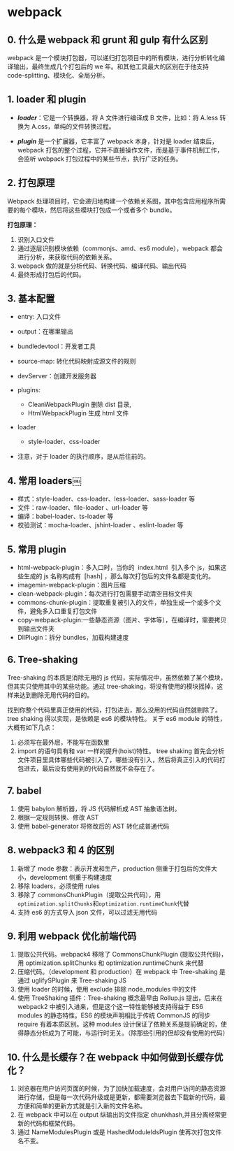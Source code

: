 # webpack

## 0. 什么是 webpack 和 grunt 和 gulp 有什么区别

webpack 是一个模块打包器，可以递归打包项目中的所有模块，进行分析转化编译输出，最终生成几个打包后的 we 年。和其他工具最大的区别在于他支持 code-splitting、模块化、全局分析。

## 1. loader 和 plugin

- **_loader_**：它是一个转换器，将 A 文件进行编译成 B 文件，比如：将 A.less 转换为 A.css，单纯的文件转换过程。

- **_plugin_** 是一个扩展器，它丰富了 webpack 本身，针对是 loader 结束后，webpack 打包的整个过程，它并不直接操作文件，而是基于事件机制工作，会监听 webpack 打包过程中的某些节点，执行广泛的任务。

## 2. 打包原理

Webpack 处理项目时，它会递归地构建一个依赖关系图，其中包含应用程序所需要的每个模块，然后将这些模块打包成一个或者多个 bundle。

**打包原理：**

1. 识别入口文件
2. 通过逐层识别模块依赖（commonjs、amd、es6 module），webpack 都会进行分析，来获取代码的依赖关系。
3. webpack 做的就是分析代码、转换代码、编译代码、输出代码
4. 最终形成打包后的代码。

## 3. 基本配置

- entry: 入口文件
- output：在哪里输出
- bundledevtool：开发者工具
- source-map: 转化代码映射成源文件的规则
- devServer：创建开发服务器
- plugins:

  - CleanWebpackPlugin 删除 dist 目录,
  - HtmlWebpackPlugin 生成 html 文件

- loader

  - style-loader、css-loader

- 注意，对于 loader 的执行顺序，是从后往前的。

## 4. 常用 loaders￼

- 样式：style-loader、css-loader、less-loader、sass-loader 等
- 文件：raw-loader、file-loader 、url-loader 等
- 编译：babel-loader、ts-loader 等
- 校验测试：mocha-loader、jshint-loader 、eslint-loader 等

## 5. 常用 plugin

- html-webpack-plugin：多入口时，当你的  index.html  引入多个 js，如果这些生成的 js 名称构成有  [hash] ，那么每次打包后的文件名都是变化的。
- imagemin-webpack-plugin：图片压缩
- clean-webpack-plugin：每次进行打包需要手动清空目标文件夹
- commons-chunk-plugin：提取重复被引入的文件，单独生成一个或多个文件，避免多入口重复打包文件
- copy-webpack-plugin:一些静态资源（图片、字体等），在编译时，需要拷贝到输出文件夹
- DllPlugin：拆分 bundles，加载构建速度

## 6. Tree-shaking 

Tree-shaking 的本质是消除无用的 js 代码，实际情况中，虽然依赖了某个模块，但其实只使用其中的某些功能。通过 tree-shaking，将没有使用的模块摇掉，这样来达到删除无用代码的目的。

找到你整个代码里真正使用的代码，打包进去，那么没用的代码自然就剔除了。tree shaking 得以实现，是依赖是 es6 的模块特性。
关于 es6 module 的特性，大概有如下几点：

1. 必须写在最外层，不能写在函数里
2. import 的语句具有和 var 一样的提升(hoist)特性。
   tree shaking 首先会分析文件项目里具体哪些代码被引入了，哪些没有引入，然后将真正引入的代码打包进去，最后没有使用到的代码自然就不会存在了。

## 7. babel

1. 使用 babylon 解析器，将 JS 代码解析成 AST 抽象语法树。
2. 根据一定规则转换、修改 AST
3. 使用 babel-generator 将修改后的 AST 转化成普通代码

## 8. webpack3 和 4 的区别

1. 新增了 mode 参数：表示开发和生产，production 侧重于打包后的文件大小，development 侧重于构建速度
2. 移除 loaders，必须使用 rules
3. 移除了 commonsChunkPlugin（提取公共代码），用 `optimization.splitChunks`和`optimization.runtimeChunk`代替
4. 支持 es6 的方式导入 json 文件，可以过滤无用代码

## 9. 利用 webpack 优化前端代码

1. 提取公共代码。webpack4 移除了 CommonsChunkPlugin (提取公共代码)，用 optimization.splitChunks 和 optimization.runtimeChunk 来代替
2. 压缩代码。（development 和 production）在 webpack 中 Tree-shaking 是通过 uglifySPlugin 来 Tree-shaking JS
3. 使用 loader 的时候，使用 exclude 排除 node_modules 中的文件
4. 使用 TreeShaking 插件：Tree-shaking 概念最早由 Rollup.js 提出，后来在 webpack2 中被引入进来，但是这个这一特性能够被支持得益于 ES6 modules 的静态特性。ES6 的模块声明相比于传统 CommonJS 的同步 require 有着本质区别。这种 modules 设计保证了依赖关系是提前确定的，使得静态分析成为了可能，与运行时无关。（除那些引用的但却没有使用的代码）

## 10. 什么是长缓存？在 webpack 中如何做到长缓存优化？

1. 浏览器在用户访问页面的时候，为了加快加载速度，会对用户访问的静态资源进行存储，但是每一次代码升级或是更新，都需要浏览器去下载新的代码，最方便和简单的更新方式就是引入新的文件名称。
2. 在 webpack 中可以在 output 纵输出的文件指定 chunkhash,并且分离经常更新的代码和框架代码。
3. 通过 NameModulesPlugin 或是 HashedModuleIdsPlugin 使再次打包文件名不变。
